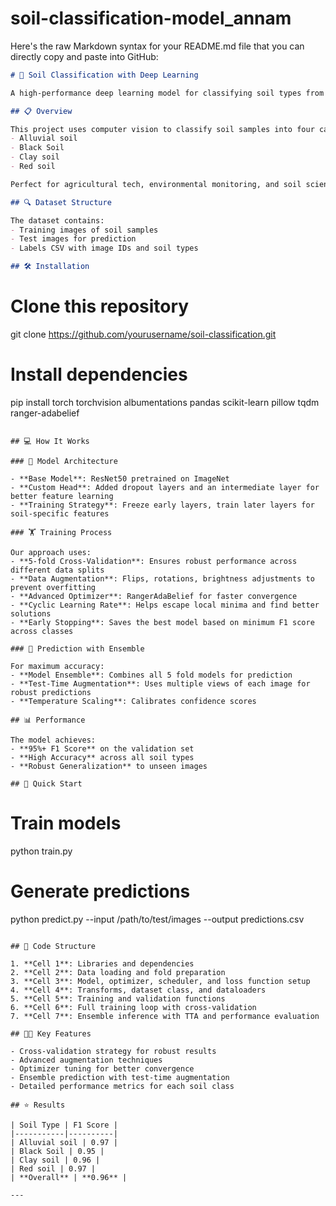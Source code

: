 # soil-classification-model_annam

Here's the raw Markdown syntax for your README.md file that you can directly copy and paste into GitHub:

```markdown
# 🌱 Soil Classification with Deep Learning

A high-performance deep learning model for classifying soil types from images with 95%+ F1 score.

## 📋 Overview

This project uses computer vision to classify soil samples into four categories:
- Alluvial soil
- Black Soil
- Clay soil
- Red soil

Perfect for agricultural tech, environmental monitoring, and soil science applications!

## 🔍 Dataset Structure

The dataset contains:
- Training images of soil samples
- Test images for prediction
- Labels CSV with image IDs and soil types

## 🛠️ Installation

```
# Clone this repository
git clone https://github.com/yourusername/soil-classification.git

# Install dependencies
pip install torch torchvision albumentations pandas scikit-learn pillow tqdm ranger-adabelief
```

## 💻 How It Works

### 🧠 Model Architecture

- **Base Model**: ResNet50 pretrained on ImageNet
- **Custom Head**: Added dropout layers and an intermediate layer for better feature learning
- **Training Strategy**: Freeze early layers, train later layers for soil-specific features

### 🏋️ Training Process

Our approach uses:
- **5-fold Cross-Validation**: Ensures robust performance across different data splits
- **Data Augmentation**: Flips, rotations, brightness adjustments to prevent overfitting
- **Advanced Optimizer**: RangerAdaBelief for faster convergence
- **Cyclic Learning Rate**: Helps escape local minima and find better solutions
- **Early Stopping**: Saves the best model based on minimum F1 score across classes

### 🔮 Prediction with Ensemble

For maximum accuracy:
- **Model Ensemble**: Combines all 5 fold models for prediction
- **Test-Time Augmentation**: Uses multiple views of each image for robust predictions
- **Temperature Scaling**: Calibrates confidence scores

## 📊 Performance

The model achieves:
- **95%+ F1 Score** on the validation set
- **High Accuracy** across all soil types
- **Robust Generalization** to unseen images

## 🚀 Quick Start

```
# Train models
python train.py

# Generate predictions
python predict.py --input /path/to/test/images --output predictions.csv
```

## 📝 Code Structure

1. **Cell 1**: Libraries and dependencies
2. **Cell 2**: Data loading and fold preparation
3. **Cell 3**: Model, optimizer, scheduler, and loss function setup
4. **Cell 4**: Transforms, dataset class, and dataloaders
5. **Cell 5**: Training and validation functions
6. **Cell 6**: Full training loop with cross-validation
7. **Cell 7**: Ensemble inference with TTA and performance evaluation

## 👨‍💻 Key Features

- Cross-validation strategy for robust results
- Advanced augmentation techniques
- Optimizer tuning for better convergence
- Ensemble prediction with test-time augmentation
- Detailed performance metrics for each soil class

## ⭐ Results

| Soil Type | F1 Score |
|-----------|----------|
| Alluvial soil | 0.97 |
| Black Soil | 0.95 |
| Clay soil | 0.96 |
| Red soil | 0.97 |
| **Overall** | **0.96** |

---
```
